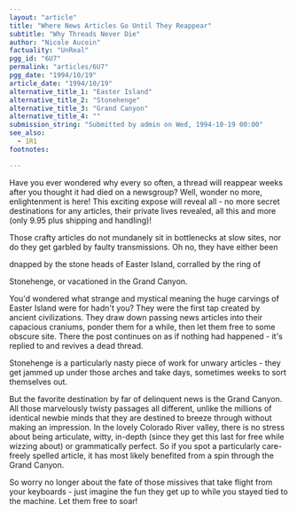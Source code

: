 ```yaml
---
layout: "article"
title: "Where News Articles Go Until They Reappear"
subtitle: "Why Threads Never Die"
author: "Nicole Aucoin"
factuality: "UnReal"
pgg_id: "6U7"
permalink: "articles/6U7"
pgg_date: "1994/10/19"
article_date: "1994/10/19"
alternative_title_1: "Easter Island"
alternative_title_2: "Stonehenge"
alternative_title_3: "Grand Canyon"
alternative_title_4: ""
submission_string: "Submitted by admin on Wed, 1994-10-19 00:00"
see_also:
  - 1R1
footnotes: 

---
```

<div>
<p>Have you ever wondered why every so often, a thread will reappear weeks after you thought it had died on a newsgroup? Well, wonder no more, enlightenment is here! This exciting expose will reveal all - no more secret destinations for any articles, their private lives revealed, all this and more (only 9.95 plus shipping and handling)!</p>
<p>Those crafty articles do not mundanely sit in bottlenecks at slow sites, nor do they get garbled by faulty transmissions. Oh no, they have either been</p>
<p>dnapped by the stone heads of Easter Island, corralled by the ring of</p>
<p>Stonehenge, or vacationed in the Grand Canyon.</p>
<p>You'd wondered what strange and mystical meaning the huge carvings of Easter Island were for hadn't you? They were the first tap created by ancient civilizations. They draw down passing news articles into their capacious craniums, ponder them for a while, then let them free to some obscure site. There the post continues on as if nothing had happened - it's replied to and revives a dead thread.</p>
<p>Stonehenge is a particularly nasty piece of work for unwary articles - they get jammed up under those arches and take days, sometimes weeks to sort themselves out.</p>
<p>But the favorite destination by far of delinquent news is the Grand Canyon. All those marvelously twisty passages all different, unlike the millions of identical newbie minds that they are destined to breeze through without making an impression. In the lovely Colorado River valley, there is no stress about being articulate, witty, in-depth (since they get this last for free while wizzing about) or grammatically perfect. So if you spot a particularly care-freely spelled article, it has most likely benefited from a spin through the Grand Canyon.</p>
<p>So worry no longer about the fate of those missives that take flight from your keyboards - just imagine the fun they get up to while you stayed tied to the machine. Let them free to soar!</p>
</div>
